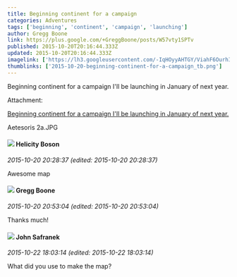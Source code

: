 ```yaml
---
title: Beginning continent for a campaign
categories: Adventures
tags: ['beginning', 'continent', 'campaign', 'launching']
author: Gregg Boone
link: https://plus.google.com/+GreggBoone/posts/W57vty1SPTv
published: 2015-10-20T20:16:44.333Z
updated: 2015-10-20T20:16:44.333Z
imagelink: ['https://lh3.googleusercontent.com/-IqHOyyAHTGY/ViahF6OurhI/AAAAAAAACPE/5MGp4bN_eSk/w7000-h6600/Aetesoris%2B2a.JPG']
thumblinks: ['2015-10-20-beginning-continent-for-a-campaign_tb.png']
---
```


Beginning continent for a campaign I&#39;ll be launching in January of next year.


Attachment:

<a href='https://plus.google.com/photos/114310617506971125516/albums/6207826260752000865/6207826259279261202?sqi=100084733231320276299&sqsi=c9cd0d03-15a3-47bf-ad4f-588e70299197'>Beginning continent for a campaign I'll be launching in January of next year.</a>


Aetesoris 2a.JPG
<div id='comment z13gzpbhrwfijntph04cgbqy1nicdjqjyz00k'>
  <h4><img src='{{site.baseurl}}//images/avatars/104645452066685630238_photo.jpg'> Helicity Boson</h4>
      <p><cite>2015-10-20 20:28:37 (edited: 2015-10-20 20:28:37)</cite></p>
        <p>Awesome map</p>
</div>
        

<div id='comment z13gzpbhrwfijntph04cgbqy1nicdjqjyz00k'>
  <h4><img src='{{site.baseurl}}//images/avatars/114310617506971125516_photo.jpg'> Gregg Boone</h4>
      <p><cite>2015-10-20 20:53:04 (edited: 2015-10-20 20:53:04)</cite></p>
        <p>Thanks much!</p>
</div>
        

<div id='comment z13gzpbhrwfijntph04cgbqy1nicdjqjyz00k'>
  <h4><img src='{{site.baseurl}}//images/avatars/106939101787861994037_photo.jpg'> John Safranek</h4>
      <p><cite>2015-10-22 18:03:14 (edited: 2015-10-22 18:03:14)</cite></p>
        <p>What did you use to make the map?</p>
</div>
        